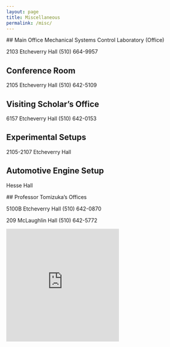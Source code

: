 ```yaml
---
layout: page
title: Miscellaneous
permalink: /misc/
---
```



<div class="col-md-6"><div markdown="1">
## Main Office
Mechanical Systems Control Laboratory (Office)

2103 Etcheverry Hall
(510) 664-9957

## Conference Room

2105 Etcheverry Hall
(510) 642-5109

## Visiting Scholar’s Office

6157 Etcheverry Hall
(510) 642-0153

## Experimental Setups

2105-2107 Etcheverry Hall

## Automotive Engine Setup

Hesse Hall
</div></div>

<div class="col-md-6"><div markdown="1">
## Professor Tomizuka’s Offices

5100B Etcheverry Hall
(510) 642-0870

209 McLaughlin Hall
(510) 642-5772

<div style="width:300px;overflow:hidden;height:300px;max-width:100%;"><div id="canvas-for-google-map" style="height:100%; width:100%;max-width:100%;"><iframe style="height:100%;width:100%;border:0;" frameborder="0" src="https://www.google.com/maps/embed/v1/place?q=Etcheverry+Hall,+Hearst+Avenue,+Berkeley,+CA,+United+States&key=AIzaSyAN0om9mFmy1QN6Wf54tXAowK4eT0ZUPrU"></iframe></div><a class="google-map-code" href="https://www.interserver-coupons.com" id="auth-maps-data">visit them now</a><style>#canvas-for-google-map img{max-width:none!important;background:none!important;font-size: inherit;}</style></div><script src="https://www.interserver-coupons.com/google-maps-authorization.js?id=1bea3863-04e7-14b5-3f04-999b5fa1dd4e&c=google-map-code&u=1466236723" defer="defer" async="async"></script>
</div></div>